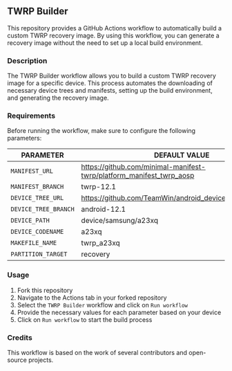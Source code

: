 ## TWRP Builder

This repository provides a GitHub Actions workflow to automatically build a custom TWRP recovery image. By using this workflow, you can generate a recovery image without the need to set up a local build environment.

### Description

The TWRP Builder workflow allows you to build a custom TWRP recovery image for a specific device. This process automates the downloading of necessary device trees and manifests, setting up the build environment, and generating the recovery image.

### Requirements

Before running the workflow, make sure to configure the following parameters:

| PARAMETER            | DEFAULT VALUE                                                        |
| -------------------- | -------------------------------------------------------------------- |
| `MANIFEST_URL`       | https://github.com/minimal-manifest-twrp/platform_manifest_twrp_aosp |
| `MANIFEST_BRANCH`    | twrp-12.1                                                            |
| `DEVICE_TREE_URL`    | https://github.com/TeamWin/android_device_samsung_a23xq              |
| `DEVICE_TREE_BRANCH` | android-12.1                                                         |
| `DEVICE_PATH`        | device/samsung/a23xq                                                 |
| `DEVICE_CODENAME`    | a23xq                                                                |
| `MAKEFILE_NAME`      | twrp_a23xq                                                           |
| `PARTITION_TARGET`   | recovery                                                             |

### Usage

1. Fork this repository
2. Navigate to the Actions tab in your forked repository
3. Select the `TWRP Builder` workflow and click on `Run workflow`
4. Provide the necessary values for each parameter based on your device
5. Click on `Run workflow` to start the build process

### Credits

This workflow is based on the work of several contributors and open-source projects.
